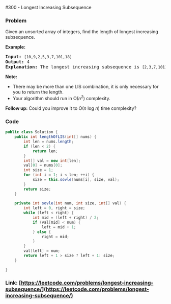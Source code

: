 #300 - Longest Increasing Subsequence

### Problem
<p>Given an unsorted array of integers, find the length of longest increasing subsequence.</p>

<p><b>Example:</b></p>

<pre>
<b>Input:</b> <code>[10,9,2,5,3,7,101,18]
</code><b>Output: </b>4 
<strong>Explanation: </strong>The longest increasing subsequence is <code>[2,3,7,101]</code>, therefore the length is <code>4</code>. </pre>

<p><strong>Note: </strong></p>

<ul>
	<li>There may be more than one LIS combination, it is only necessary for you to return the length.</li>
	<li>Your algorithm should run in O(<i>n<sup>2</sup></i>) complexity.</li>
</ul>

<p><b>Follow up:</b> Could you improve it to O(<i>n</i> log <i>n</i>) time complexity?</p>


### Code
```java
public class Solution {
    public int lengthOfLIS(int[] nums) {
        int len = nums.length;
        if (len < 2) {
            return len;
        }
        int[] val = new int[len];
        val[0] = nums[0];
        int size = 1;
        for (int i = 1; i < len; ++i) {
            size = this.sovle(nums[i], size, val);
        }
        return size;
    }
    
    private int sovle(int num, int size, int[] val) {
        int left = 0, right = size;
        while (left < right) {
            int mid = (left + right) / 2;
            if (val[mid] < num) {
                left = mid + 1;
            } else {
                right = mid;
            }
        }
        val[left] = num;
        return left + 1 > size ? left + 1: size;
    }
    
}
```
### Link: [https://leetcode.com/problems/longest-increasing-subsequence/](https://leetcode.com/problems/longest-increasing-subsequence/)
